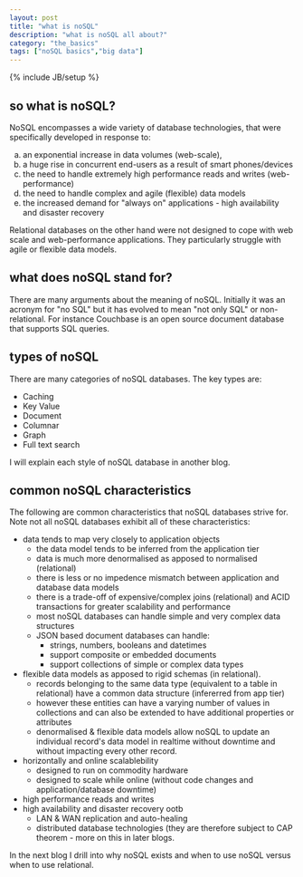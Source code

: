 ```yaml
---
layout: post
title: "what is noSQL"
description: "what is noSQL all about?"
category: "the_basics" 
tags: ["noSQL basics","big data"]
---
```

{% include JB/setup %}

## so what is noSQL?

NoSQL encompasses a wide variety of database technologies, that were specifically developed in response to:

<ol type='a'>
 <li>an exponential increase in data volumes (web-scale), </li>
 <li>a huge rise in concurrent end-users as a result of smart phones/devices</li> 
 <li>the need to handle extremely high performance reads and writes (web-performance) </li>
 <li>the need to handle complex and agile (flexible) data models</li>
 <li>the increased demand for "always on" applications - high availability and disaster recovery</li> 
</ol>

Relational databases on the other hand were not designed to cope with web scale and web-performance applications. They particularly struggle with agile or flexible data models.

## what does noSQL stand for?
There are many arguments about the meaning of noSQL. Initially it was an acronym for "no SQL" but it has evolved to mean "not only SQL" or non-relational. For instance Couchbase is an open source document database that supports SQL queries.

## types of noSQL
There are many categories of noSQL databases. The key types are:

* Caching 
* Key Value
* Document
* Columnar 
* Graph
* Full text search

I will explain each style of noSQL database in another blog. 

## common noSQL characteristics
The following are common characteristics that noSQL databases strive for. Note not all noSQL databases exhibit all of these characteristics:

* data tends to map very closely to application objects
  * the data model tends to be inferred from the application tier
  * data is much more denormalised as apposed to normalised (relational)
  * there is less or no impedence mismatch between application and database data models
  * there is a trade-off of expensive/complex joins (relational) and ACID transactions for greater scalability and performance
  * most noSQL databases can handle simple and very complex data structures 
  * JSON based document databases can handle:
    * strings, numbers, booleans and datetimes 
    * support composite or embedded documents 
    * support collections of simple or complex data types
* flexible data models as apposed to rigid schemas (in relational). 
  * records belonging to the same data type (equivalent to a table in relational) have a common data structure (infererred from app tier) 
  * however these entities can have a varying number of values in collections and can also be extended to have additional properties or attributes 
  * denormalised & flexible data models allow noSQL to update an individual record's data model in realtime without downtime and without impacting every other record.
* horizontally and online scalablebility
  * designed to run on commodity hardware
  * designed to scale while online (without code changes and application/database downtime)
* high performance reads and writes 
* high availability and disaster recovery ootb 
  * LAN & WAN replication and auto-healing
  * distributed database technologies (they are therefore subject to CAP theorem - more on this in later blogs. 

In the next blog I drill into why noSQL exists and when to use noSQL versus when to use relational.
